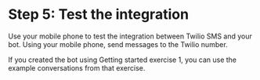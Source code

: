 # Step 5: Test the integration<a name="twilio-step-5"></a>

Use your mobile phone to test the integration between Twilio SMS and your bot\. Using your mobile phone, send messages to the Twilio number\.

If you created the bot using Getting started exercise 1, you can use the example conversations from that exercise\.
